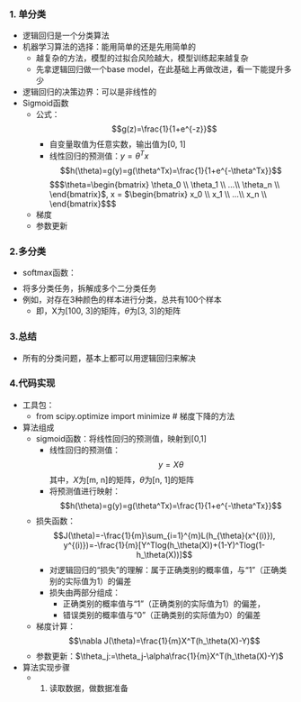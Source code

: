 ### 1. 单分类
- 逻辑回归是一个分类算法
- 机器学习算法的选择：能用简单的还是先用简单的
  - 越复杂的方法，模型的过拟合风险越大，模型训练起来越复杂
  - 先拿逻辑回归做一个base model，在此基础上再做改进，看一下能提升多少
- 逻辑回归的决策边界：可以是非线性的
- Sigmoid函数
  - 公式：$$g(z)=\frac{1}{1+e^{-z}}$$
    - 自变量取值为任意实数，输出值为[0, 1]
    - 线性回归的预测值：$y=\theta^Tx$ $$h(\theta)=g(y)=g(\theta^Tx)=\frac{1}{1+e^{-\theta^Tx}}$$ $$$\theta=\begin{bmatrix} \theta_0 \\ \theta_1 \\ ...\\ \theta_n \\ \end{bmatrix}$, x = $\begin{bmatrix} x_0 \\ x_1 \\ ...\\ x_n \\ \end{bmatrix}$$$
  - 梯度
  - 参数更新

### 2.多分类
- softmax函数：$$$$
- 将多分类任务，拆解成多个二分类任务
- 例如，对存在3种颜色的样本进行分类，总共有100个样本
  - 即，X为[100, 3]的矩阵，$\theta$为[3, 3]的矩阵

### 3.总结
- 所有的分类问题，基本上都可以用逻辑回归来解决

### 4.代码实现
- 工具包：
  - from scipy.optimize import minimize # 梯度下降的方法
- 算法组成
  - sigmoid函数：将线性回归的预测值，映射到[0,1]
    - 线性回归的预测值：$$y=X\theta$$其中，$X$为[m, n]的矩阵，$\theta$为[n, 1]的矩阵
    - 将预测值进行映射：$$h(\theta)=g(y)=g(\theta^Tx)=\frac{1}{1+e^{-\theta^Tx}}$$
  - 损失函数：$$J(\theta)=-\frac{1}{m}\sum_{i=1}^{m}L(h_{\theta}(x^{(i)}), y^{(i)})=-\frac{1}{m}[Y^Tlog(h_\theta(X))+(1-Y)^Tlog(1-h_\theta(X))]$$
    - 对逻辑回归的“损失”的理解：属于正确类别的概率值，与“1”（正确类别的实际值为1）的偏差
    - 损失由两部分组成：
      - 正确类别的概率值与“1”（正确类别的实际值为1）的偏差，
      - 错误类别的概率值与“0”（正确类别的实际值为0）的偏差
  - 梯度计算：$$\nabla J(\theta)=\frac{1}{m}X^T(h_\theta(X)-Y)$$
  - 参数更新：$\theta_j:=\theta_j-\alpha\frac{1}{m}X^T(h_\theta(X)-Y)$
- 算法实现步骤
  - 1. 读取数据，做数据准备